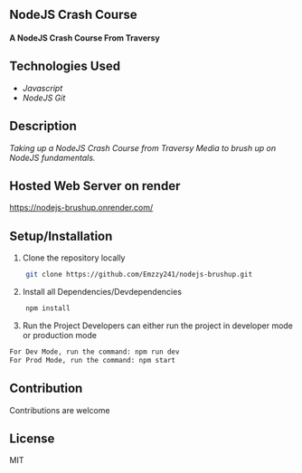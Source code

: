 ## NodeJS Crash Course
#### A NodeJS Crash Course From Traversy

## Technologies Used
* _Javascript_
* _NodeJS_
_Git_

## Description
_Taking up a NodeJS Crash Course from Traversy Media to brush up on NodeJS fundamentals._

## Hosted Web Server on render
https://nodejs-brushup.onrender.com/

## Setup/Installation
1. Clone the repository locally
```bash
    git clone https://github.com/Emzzy241/nodejs-brushup.git
```

2. Install all Dependencies/Devdependencies
```bash
    npm install
```

3. Run the Project
Developers can either run the project in developer mode or production mode

```bash
For Dev Mode, run the command: npm run dev
For Prod Mode, run the command: npm start
```

## Contribution
Contributions are welcome

## License
MIT